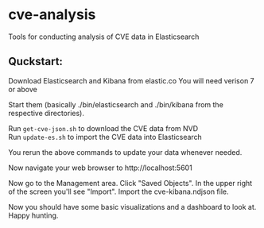 # cve-analysis
Tools for conducting analysis of CVE data in Elasticsearch

## Quckstart:
Download Elasticsearch and Kibana from elastic.co
You will need verison 7 or above

Start them (basically ./bin/elasticsearch and ./bin/kibana from the
respective directories).

Run `get-cve-json.sh` to download the CVE data from NVD  
Run `update-es.sh` to import the CVE data into Elasticsearch

You rerun the above commands to update your data whenever needed.

Now navigate your web browser to http://localhost:5601

Now go to the Management area. Click "Saved Objects". In the upper right of the
screen you'll see "Import". Import the cve-kibana.ndjson file.

Now you should have some basic visualizations and a dashboard to look at.
Happy hunting.
